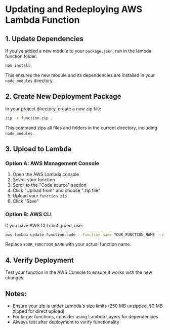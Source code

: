 # Updating and Redeploying AWS Lambda Function

## 1. Update Dependencies

If you've added a new module to your `package.json`, run in the lambda function folder:

```bash
npm install
```

This ensures the new module and its dependencies are installed in your `node_modules` directory.

## 2. Create New Deployment Package

In your project directory, create a new zip file:

```bash
zip -r function.zip .
```

This command zips all files and folders in the current directory, including `node_modules`.

## 3. Upload to Lambda

### Option A: AWS Management Console

1. Open the AWS Lambda console
2. Select your function
3. Scroll to the "Code source" section
4. Click "Upload from" and choose ".zip file"
5. Upload your `function.zip`
6. Click "Save"

### Option B: AWS CLI

If you have AWS CLI configured, use:

```bash
aws lambda update-function-code --function-name YOUR_FUNCTION_NAME --zip-file fileb://function.zip
```

Replace `YOUR_FUNCTION_NAME` with your actual function name.

## 4. Verify Deployment

Test your function in the AWS Console to ensure it works with the new changes.

## Notes:

- Ensure your zip is under Lambda's size limits (250 MB unzipped, 50 MB zipped for direct upload)
- For larger functions, consider using Lambda Layers for dependencies
- Always test after deployment to verify functionality
